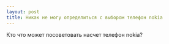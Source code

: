 ```yaml
---
layout: post 
title: Никак не могу определиться с выбором телефон nokia 
--- 
```

Кто что может посоветовать насчет телефон nokia?